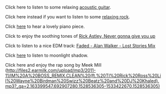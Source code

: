 Click here to listen to some relaxing [acoustic guitar](https://www.youtube.com/watch?v=bpKn3vx6LkI).

Click here instead if you want to listen to some [relaxing rock](https://www.youtube.com/watch?v=JVJVAHLJleU).

Click [here](https://www.youtube.com/watch?v=c3lid40q2ew) to hear a lovely piano piece.

Click to enjoy the soothing tones of [Rick Astley, Never gonna give you up](https://www.youtube.com/watch?v=2HQaBWziYvY)

Click to listen to a nice EDM track:
[Faded - Alan Walker - Lost Stories Mix](https://soundcloud.com/loststories/alan-walker-faded-lost-stories-remix)

Click [here](https://www.youtube.com/watch?v=e80qhyovOnA) to listen to moonlight shadow.

Click here and enjoy the rap song by Meek Mill (http://files2.earmilk.com/upload/mp3/2011-11/IM%20A%20BOSS_REMIX.CLEAN%20(ft.%20TI%20Rick%20Ross%20Lil%20Wayne%20Birdman%20Swizz%20Beatz%20and%20DJ%20Khaled).mp3?_ga=2.163399547.692907280.1528536305-1533422670.1528536305)
